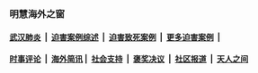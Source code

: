 
### 明慧海外之窗

####  [武汉肺炎](indexes/365.md?t=04191501) &nbsp;|&nbsp;  [迫害案例综述](indexes/328.md?t=04191501) &nbsp;|&nbsp; [迫害致死案例](indexes/277.md?t=04191501)  &nbsp;|&nbsp; [更多迫害案例](indexes/81.md?t=04191501)  &nbsp;|&nbsp; 
####  [时事评论](indexes/19.md?t=04191501) &nbsp;|&nbsp; [海外简讯](indexes/245.md?t=04191501)&nbsp;|&nbsp;  [社会支持](indexes/140.md?t=04191501) &nbsp;|&nbsp; [褒奖决议](indexes/282.md?t=04191501) &nbsp;|&nbsp; [社区报道](indexes/91.md?t=04191501)  &nbsp;|&nbsp; [天人之间](indexes/78.md?t=04191501) 

